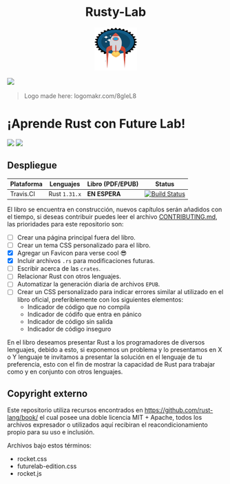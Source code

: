 <h1 align="center"> Rusty-Lab </h1>

<p align="center">
    <img src="src/images/rusty-lab.png" height="100px" width="100px" alt="Rusty-lab">
</p>

[![](https://img.shields.io/github/downloads/futurelabmx/rusty-lab/total.svg)](https://github.com/futurelabmx/rusty-lab)

> Logo made here: logomakr.com/8gIeL8

# ¡Aprende Rust con Future Lab!

[![](https://img.shields.io/github/issues/futurelabmx/rusty-lab.svg)](https://github.com/futurelabmx/rusty-lab/issues) [![](https://img.shields.io/github/stars/futurelabmx/rusty-lab.svg)](https://github.com/futurelabmx/rusty-lab/stargazers) 
## Despliegue

| Plataforma | Lenguajes     | Libro (PDF/EPUB) | Status                                                                                                                        |
| ---------- | ------------- | ---------------- | ----------------------------------------------------------------------------------------------------------------------------- |
| Travis.CI  | Rust `1.31.x` | **EN ESPERA**    | [![Build Status](https://travis-ci.org/futurelabmx/rusty-lab.svg?branch=master)](https://travis-ci.org/futurelabmx/rusty-lab) |

El libro se encuentra en construcción, nuevos capítulos serán añadidos con el
tiempo, si deseas contribuir puedes leer el archivo
[CONTRIBUTING.md](CONTRIBUTING.md), las prioridades para este repositorio son:

- [ ] Crear una página principal fuera del libro.
- [ ] Crear un tema CSS personalizado para el libro.
- [x] Agregar un Favicon para verse cool :sunglasses:
- [x] Incluir archivos `.rs` para modificaciones futuras.
- [ ] Escribir acerca de las `crates`.
- [ ] Relacionar Rust con otros lenguajes.
- [ ] Automatizar la generación diaria de archivos `EPUB`.
- [ ] Crear un CSS personalizado para indicar errores similar al utilizado en
el libro oficial, preferiblemente con los siguientes elementos:
    * Indicador de código que no compila
    * Indicador de códifo que entra en pánico
    * Indicador de código sin salida
    * Indicador de código inseguro

En el libro deseamos presentar Rust a los programadores de diversos lenguajes,
debido a esto, si exponemos un problema y lo presentamos en X o Y lenguaje
te invitamos a presentar la solución en el lenguaje de tu preferencia, esto
con el fin de mostrar la capacidad de Rust para trabajar como y en conjunto con
otros lenguajes.

## Copyright externo

Este repositorio utiliza recursos encontrados en
https://github.com/rust-lang/book/ el cual posee una doble licencia
MIT + Apache, todos los archivos expresador o utilizados aquí recibiran el
reacondicionamiento propio para su uso e inclusión.

Archivos bajo estos términos:

* rocket.css
* futurelab-edition.css
* rocket.js